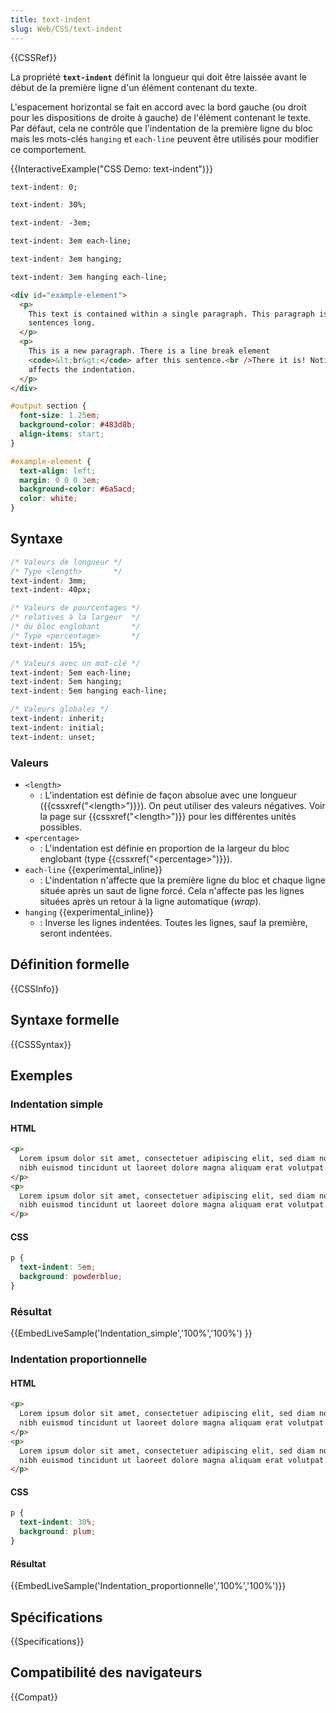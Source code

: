 ```yaml
---
title: text-indent
slug: Web/CSS/text-indent
---
```


{{CSSRef}}

La propriété **`text-indent`** définit la longueur qui doit être laissée avant le début de la première ligne d'un élément contenant du texte.

L'espacement horizontal se fait en accord avec la bord gauche (ou droit pour les dispositions de droite à gauche) de l'élément contenant le texte. Par défaut, cela ne contrôle que l'indentation de la première ligne du bloc mais les mots-clés `hanging` et `each-line` peuvent être utilisés pour modifier ce comportement.

{{InteractiveExample("CSS Demo: text-indent")}}

```css interactive-example-choice
text-indent: 0;
```

```css interactive-example-choice
text-indent: 30%;
```

```css interactive-example-choice
text-indent: -3em;
```

```css interactive-example-choice
text-indent: 3em each-line;
```

```css interactive-example-choice
text-indent: 3em hanging;
```

```css interactive-example-choice
text-indent: 3em hanging each-line;
```

```html interactive-example
<div id="example-element">
  <p>
    This text is contained within a single paragraph. This paragraph is two
    sentences long.
  </p>
  <p>
    This is a new paragraph. There is a line break element
    <code>&lt;br&gt;</code> after this sentence.<br />There it is! Notice how it
    affects the indentation.
  </p>
</div>
```

```css interactive-example
#output section {
  font-size: 1.25em;
  background-color: #483d8b;
  align-items: start;
}

#example-element {
  text-align: left;
  margin: 0 0 0 3em;
  background-color: #6a5acd;
  color: white;
}
```

## Syntaxe

```css
/* Valeurs de longueur */
/* Type <length>       */
text-indent: 3mm;
text-indent: 40px;

/* Valeurs de pourcentages */
/* relatives à la largeur  */
/* du bloc englobant       */
/* Type <percentage>       */
text-indent: 15%;

/* Valeurs avec un mot-clé */
text-indent: 5em each-line;
text-indent: 5em hanging;
text-indent: 5em hanging each-line;

/* Valeurs globales */
text-indent: inherit;
text-indent: initial;
text-indent: unset;
```

### Valeurs

- `<length>`
  - : L'indentation est définie de façon absolue avec une longueur ({{cssxref("&lt;length&gt;")}}). On peut utiliser des valeurs négatives. Voir la page sur {{cssxref("&lt;length&gt;")}} pour les différentes unités possibles.
- `<percentage>`
  - : L'indentation est définie en proportion de la largeur du bloc englobant (type {{cssxref("&lt;percentage&gt;")}}).
- `each-line` {{experimental_inline}}
  - : L'indentation n'affecte que la première ligne du bloc et chaque ligne située après un saut de ligne forcé. Cela n'affecte pas les lignes situées après un retour à la ligne automatique (_wrap_).
- `hanging` {{experimental_inline}}
  - : Inverse les lignes indentées. Toutes les lignes, sauf la première, seront indentées.

## Définition formelle

{{CSSInfo}}

## Syntaxe formelle

{{CSSSyntax}}

## Exemples

### Indentation simple

#### HTML

```html
<p>
  Lorem ipsum dolor sit amet, consectetuer adipiscing elit, sed diam nonummy
  nibh euismod tincidunt ut laoreet dolore magna aliquam erat volutpat.
</p>
<p>
  Lorem ipsum dolor sit amet, consectetuer adipiscing elit, sed diam nonummy
  nibh euismod tincidunt ut laoreet dolore magna aliquam erat volutpat.
</p>
```

#### CSS

```css
p {
  text-indent: 5em;
  background: powderblue;
}
```

### Résultat

{{EmbedLiveSample('Indentation_simple','100%','100%') }}

### Indentation proportionnelle

#### HTML

```html
<p>
  Lorem ipsum dolor sit amet, consectetuer adipiscing elit, sed diam nonummy
  nibh euismod tincidunt ut laoreet dolore magna aliquam erat volutpat.
</p>
<p>
  Lorem ipsum dolor sit amet, consectetuer adipiscing elit, sed diam nonummy
  nibh euismod tincidunt ut laoreet dolore magna aliquam erat volutpat.
</p>
```

#### CSS

```css
p {
  text-indent: 30%;
  background: plum;
}
```

#### Résultat

{{EmbedLiveSample('Indentation_proportionnelle','100%','100%')}}

## Spécifications

{{Specifications}}

## Compatibilité des navigateurs

{{Compat}}
